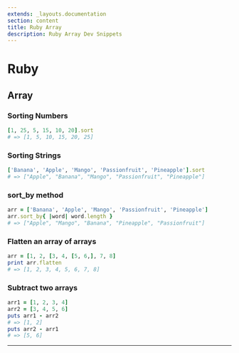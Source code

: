 ```yaml
---
extends: _layouts.documentation
section: content
title: Ruby Array
description: Ruby Array Dev Snippets
---
```


# Ruby

## Array

### Sorting Numbers

```ruby
[1, 25, 5, 15, 10, 20].sort
# => [1, 5, 10, 15, 20, 25]
```

### Sorting Strings

```ruby
['Banana', 'Apple', 'Mango', 'Passionfruit', 'Pineapple'].sort
# => ["Apple", "Banana", "Mango", "Passionfruit", "Pineapple"]
```

### sort_by method

```ruby
arr = ['Banana', 'Apple', 'Mango', 'Passionfruit', 'Pineapple']
arr.sort_by{ |word| word.length }
# => ["Apple", "Mango", "Banana", "Pineapple", "Passionfruit"]
```

### Flatten an array of arrays

```ruby
arr = [1, 2, [3, 4, [5, 6,], 7, 8]
print arr.flatten
# => [1, 2, 3, 4, 5, 6, 7, 8]
```

### Subtract two arrays

```ruby
arr1 = [1, 2, 3, 4]
arr2 = [3, 4, 5, 6]
puts arr1 - arr2
# => [1, 2]
puts arr2 - arr1
# => [5, 6]
```

---
